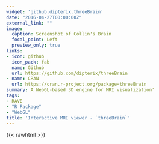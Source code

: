 ```yaml
---
widget: 'github.dipterix.threeBrain'
date: "2016-04-27T00:00:00Z"
external_link: ""
image:
  caption: Screenshot of Collin's Brain
  focal_point: Left
  preview_only: true
links:
- icon: github
  icon_pack: fab
  name: Github
  url: https://github.com/dipterix/threeBrain
- name: CRAN
  url: https://cran.r-project.org/package=threeBrain
summary: A WebGL-based 3D engine for MRI visualization'
tags:
- RAVE
- "R Package"
- "WebGL"
title: 'Interactive MRI viewer - `threeBrain`'
---
```


{{< rawhtml >}}
<script src="../../lib/htmlwidgets-1.5.3/htmlwidgets.js"></script>
<link href="../../lib/threejs-0.101.1/css/dat.gui.css" rel="stylesheet" />
<link href="../../lib/dipterixThreeBrain-1.0.1/dipterix.css" rel="stylesheet" />
<script src="../../lib/dipterixThreeBrain-1.0.1/main.js"></script>
<script src="../../lib/threejs_brain-binding-0.2.0/threejs_brain.js"></script>
<body>
<div id="htmlwidget_container">
  <div id="htmlwidget-10b2167231e00d19a0eb" style="width:100%;height:100vh;" class="threejs_brain html-widget"></div>
</div>
<script type="application/json" data-for="htmlwidget-10b2167231e00d19a0eb">{"x":{"data_filename":"config_dc13c2e1fa80edd292dea332a530d87e.json","settings":{"side_camera":true,"side_canvas_zoom":1,"side_canvas_width":250,"side_canvas_shift":[0,0],"color_maps":[],"default_colormap":null,"hide_controls":false,"control_center":[0,0,0],"camera_pos":[500,0,0],"font_magnification":1,"start_zoom":1,"show_legend":true,"render_timestamp":true,"control_presets":["subject2","surface_type2","hemisphere_material","surface_color","map_template","electrodes","voxel","animation","display_highlights"],"cache_folder":"../../lib/threebrain_data-0/","lib_path":"../../lib/","default_controllers":{"Overlay Coronal":true,"Overlay Axial":true,"Overlay Sagittal":true,"Axial (I - S)":-24,"Voxel Type":"aparc_aseg","Surface Color":"sync from voxels","Surface Type":"smoothwm","Blend Factor":1},"debug":true,"background":"#000000","token":null,"coords":null,"show_inactive_electrodes":true,"side_display":true,"control_display":false,"custom_javascript":null},"force_render":false},"evals":[],"jsHooks":[]}</script>
<script type="application/htmlwidget-sizing" data-for="htmlwidget-10b2167231e00d19a0eb">{"viewer":{"width":"100%","height":"100vh","padding":"0px","fill":true},"browser":{"width":"100%","height":"100vh","padding":"0px","fill":false}}</script>
{{< /rawhtml >}}

The package `threeBrain` aims at generating fast, stable, interactive and easy to share 3D viewers for [freesurfer](https://surfer.nmr.mgh.harvard.edu/) and [AFNI/SUMA](https://afni.nimh.nih.gov/Suma) files. It uses `WebGL` as the back-end engine to render 3D objects in the web browser. The viewer is mainly implemented in `JavaScript` and `R`, with built-in support to embed into any `R-shiny` applications, or can be downloaded as standalone widget ready to be shared across different platforms.

During the college, I took a course called computer graphics because I thought it was the same thing as computer vision. It turned out that I was wrong. You can imagine how struggle I was when we were told to code C++ on a very complicated template written from ten years ago, while I didn't know how to write C++ programs at all. A big red "C" on my final is totally foreseeable. However, computer graphics was so cool that I kept reshaping my final class project even after the graduation. After reading a news about `WebGL`, I realized how convenient and powerful it was. So I re-implemented my class project in [`three.js`](https://threejs.org/), which becomes the initial version of `threeBrain`.

